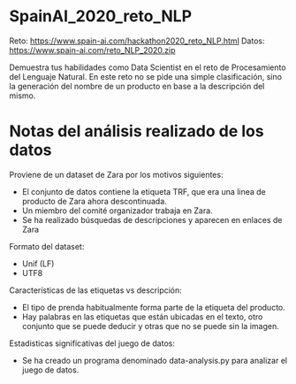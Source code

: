 # SpainAI_2020_reto_NLP

Reto: https://www.spain-ai.com/hackathon2020_reto_NLP.html
Datos: https://www.spain-ai.com/reto_NLP_2020.zip

Demuestra tus habilidades como Data Scientist en el reto de Procesamiento del Lenguaje Natural. En este reto no se pide una simple clasificación, sino la generación del nombre de un producto en base a la descripción del mismo.

# Notas del análisis realizado de los datos

Proviene de un dataset de Zara por los motivos siguientes:
- El conjunto de datos contiene la etiqueta TRF, que era una linea de producto de Zara ahora descontinuada.
- Un miembro del comité organizador trabaja en Zara.
- Se ha realizado búsquedas de descripciones y aparecen en enlaces de Zara

Formato del dataset:
- Unif (LF)
- UTF8

Características de las etiquetas vs descripción:
- El tipo de prenda habitualmente forma parte de la etiqueta del producto.
- Hay palabras en las etiquetas que están ubicadas en el texto, otro conjunto que se puede deducir y otras que no se puede sin la imagen.

Estadisticas significativas del juego de datos:
- Se ha creado un programa denominado data-analysis.py para analizar el juego de datos.
